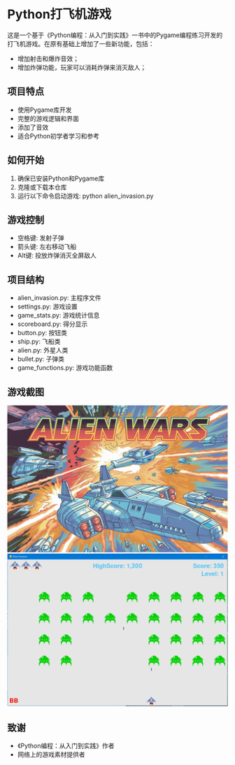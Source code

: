 # Python打飞机游戏

这是一个基于《Python编程：从入门到实践》一书中的Pygame编程练习开发的打飞机游戏。在原有基础上增加了一些新功能，包括：
- 增加射击和爆炸音效；
- 增加炸弹功能，玩家可以消耗炸弹来消灭敌人；

## 项目特点

- 使用Pygame库开发
- 完整的游戏逻辑和界面
- 添加了音效
- 适合Python初学者学习和参考

## 如何开始

1. 确保已安装Python和Pygame库
2. 克隆或下载本仓库
3. 运行以下命令启动游戏:
python alien_invasion.py

## 游戏控制

- 空格键: 发射子弹
- 箭头键: 左右移动飞船
- Alt键: 投放炸弹消灭全屏敌人

## 项目结构

- alien_invasion.py: 主程序文件
- settings.py: 游戏设置
- game_stats.py: 游戏统计信息
- scoreboard.py: 得分显示
- button.py: 按钮类
- ship.py: 飞船类
- alien.py: 外星人类
- bullet.py: 子弹类
- game_functions.py: 游戏功能函数

## 游戏截图
![启动画面](./images/start.jpeg)
![游戏截图](./images/alien_invasion.gif)


## 致谢

- 《Python编程：从入门到实践》作者
- 网络上的游戏素材提供者

